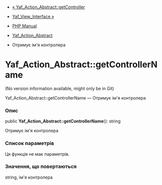 - [«
Yaf_Action_Abstract::getController](yaf-action-abstract.getcontroller.md)
- [Yaf_View_Interface »](class.yaf-view-interface.md)

- [PHP Manual](index.md)
- [Yaf_Action_Abstract](class.yaf-action-abstract.md)
- Отримує ім'я контролера

# Yaf_Action_Abstract::getControllerName

(No version information available, might only be in Git)

Yaf_Action_Abstract::getControllerName — Отримує ім'я контролера

### Опис

public **Yaf_Action_Abstract::getControllerName**(): string

Отримує ім'я контролера

### Список параметрів

Ця функція не має параметрів.

### Значення, що повертаються

string, ім'я контролера
